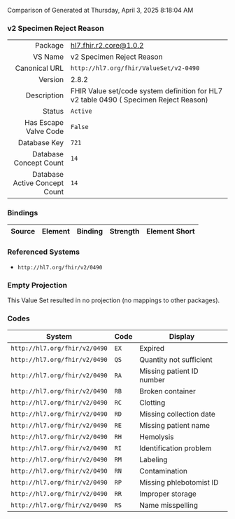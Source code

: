 Comparison of 
Generated at Thursday, April 3, 2025 8:18:04 AM

### v2 Specimen Reject Reason

|      |     |
| ---: | --- |
| Package | hl7.fhir.r2.core@1.0.2 |
| VS Name | v2 Specimen Reject Reason |
| Canonical URL | `http://hl7.org/fhir/ValueSet/v2-0490` |
| Version | 2.8.2 |
| Description | FHIR Value set/code system definition for HL7 v2 table 0490 ( Specimen Reject Reason) |
| Status | `Active` |
| Has Escape Valve Code | `False` |
| Database Key | `721` |
| Database Concept Count | `14` |
| Database Active Concept Count | `14` |
### Bindings

| Source | Element | Binding | Strength | Element Short |
| ------ | ------- | ------- | -------- | ------------- |

### Referenced Systems

* `http://hl7.org/fhir/v2/0490`
### Empty Projection

This Value Set resulted in no projection (no mappings to other packages).

### Codes

| System | Code | Display |
| ------ | ---- | ------- |
| `http://hl7.org/fhir/v2/0490` | `EX` | Expired |
| `http://hl7.org/fhir/v2/0490` | `QS` | Quantity not sufficient |
| `http://hl7.org/fhir/v2/0490` | `RA` | Missing patient ID number |
| `http://hl7.org/fhir/v2/0490` | `RB` | Broken container |
| `http://hl7.org/fhir/v2/0490` | `RC` | Clotting |
| `http://hl7.org/fhir/v2/0490` | `RD` | Missing collection date |
| `http://hl7.org/fhir/v2/0490` | `RE` | Missing patient name |
| `http://hl7.org/fhir/v2/0490` | `RH` | Hemolysis |
| `http://hl7.org/fhir/v2/0490` | `RI` | Identification problem |
| `http://hl7.org/fhir/v2/0490` | `RM` | Labeling |
| `http://hl7.org/fhir/v2/0490` | `RN` | Contamination |
| `http://hl7.org/fhir/v2/0490` | `RP` | Missing phlebotomist ID |
| `http://hl7.org/fhir/v2/0490` | `RR` | Improper storage |
| `http://hl7.org/fhir/v2/0490` | `RS` | Name misspelling |
